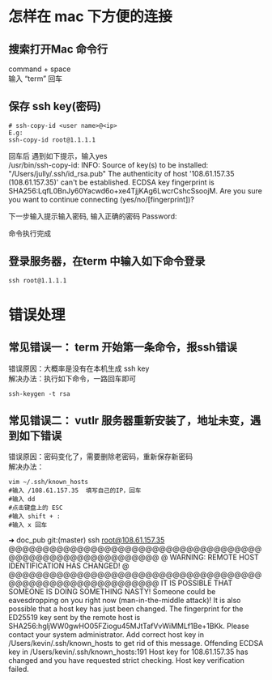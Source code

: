 # 怎样在 mac 下方便的连接 

## 搜索打开Mac 命令行
command + space  
输入 “term”  回车

## 保存 ssh key(密码)
``` 
# ssh-copy-id <user name>@<ip>
E.g: 
ssh-copy-id root@1.1.1.1

 ```  
回车后 遇到如下提示，输入yes  
/usr/bin/ssh-copy-id: INFO: Source of key(s) to be installed: "/Users/jully/.ssh/id_rsa.pub"
The authenticity of host '108.61.157.35 (108.61.157.35)' can't be established.
ECDSA key fingerprint is SHA256:LqfL0BnJy60Yacwd6o+xe4TjjKAg6LwcrCshcSsoojM.
Are you sure you want to continue connecting (yes/no/[fingerprint])? 
  
下一步输入提示输入密码, 输入正确的密码 
Password:  

命令执行完成  

## 登录服务器，在term 中输入如下命令登录  
```    
ssh root@1.1.1.1  
```


# 错误处理  

## 常见错误一： term 开始第一条命令，报ssh错误  
错误原因：大概率是没有在本机生成 ssh key  
解决办法：执行如下命令，一路回车即可   
```  
ssh-keygen -t rsa  
```


## 常见错误二：  vutlr 服务器重新安装了，地址未变，遇到如下错误  
错误原因：密码变化了，需要删除老密码，重新保存新密码  
解决办法：  
```  
vim ~/.ssh/known_hosts    
#输入 /108.61.157.35  填写自己的IP，回车  
#输入 dd   
#点击键盘上的 ESC  
#输入 shift + :  
#输入 x 回车  
```

➜  doc_pub git:(master) ssh root@108.61.157.35
@@@@@@@@@@@@@@@@@@@@@@@@@@@@@@@@@@@@@@@@@@@@@@@@@@@@@@@@@@@
@    WARNING: REMOTE HOST IDENTIFICATION HAS CHANGED!     @
@@@@@@@@@@@@@@@@@@@@@@@@@@@@@@@@@@@@@@@@@@@@@@@@@@@@@@@@@@@
IT IS POSSIBLE THAT SOMEONE IS DOING SOMETHING NASTY!
Someone could be eavesdropping on you right now (man-in-the-middle attack)!
It is also possible that a host key has just been changed.
The fingerprint for the ED25519 key sent by the remote host is
SHA256:hgljWW0gwHO05FZiogu45MJtTafVvWiMMLf1Be+1BKk.
Please contact your system administrator.
Add correct host key in /Users/kevin/.ssh/known_hosts to get rid of this message.
Offending ECDSA key in /Users/kevin/.ssh/known_hosts:191
Host key for 108.61.157.35 has changed and you have requested strict checking.
Host key verification failed.

